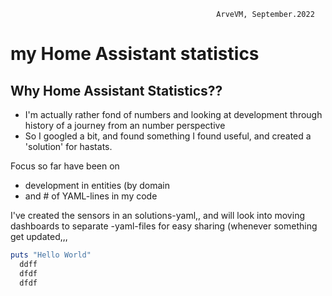                                                   ArveVM, September.2022
# my Home Assistant statistics


## Why Home Assistant Statistics??  
- I'm actually rather fond of numbers and looking at development through history of a journey from an number perspective
- So I googled a bit, and found something I found useful, and created a 'solution' for hastats.

Focus so far have been on 
- development in entities (by domain
- and # of YAML-lines in my code

I've created the sensors in an solutions-yaml,, and will look into moving dashboards to separate -yaml-files for easy sharing (whenever something get updated,,,





```ruby
puts "Hello World"
  ddff
  dfdf
  dfdf
     
```
